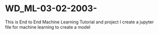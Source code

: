 # WD_ML-03-02-2003-
This is End to End Machine Learning Tutorial and project
I create a jupyter file for machine learning to create a model
